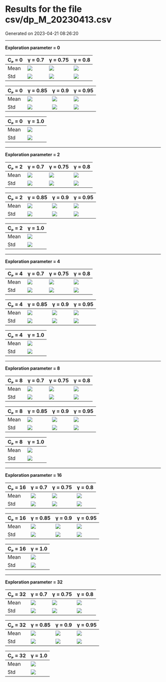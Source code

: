 # Results for the file csv/dp_M_20230413.csv 

Generated on 2023-04-21 08:26:20

---

**Exploration parameter = 0**

| Cₚ = 0| γ = 0.7 | γ = 0.75 | γ = 0.8 | 
| --- | --- | --- | --- | 
| Mean | ![](fig/dp_M/mean_g_0.7_cp_0.png) | ![](fig/dp_M/mean_g_0.75_cp_0.png) | ![](fig/dp_M/mean_g_0.8_cp_0.png) | 
| Std | ![](fig/dp_M/std_g_0.7_cp_0.png) | ![](fig/dp_M/std_g_0.75_cp_0.png) | ![](fig/dp_M/std_g_0.8_cp_0.png) | 

| Cₚ = 0| γ = 0.85 | γ = 0.9 | γ = 0.95 | 
| --- | --- | --- | --- | 
| Mean | ![](fig/dp_M/mean_g_0.85_cp_0.png) | ![](fig/dp_M/mean_g_0.9_cp_0.png) | ![](fig/dp_M/mean_g_0.95_cp_0.png) | 
| Std | ![](fig/dp_M/std_g_0.85_cp_0.png) | ![](fig/dp_M/std_g_0.9_cp_0.png) | ![](fig/dp_M/std_g_0.95_cp_0.png) | 

| Cₚ = 0| γ = 1.0 | 
| --- | --- | 
| Mean | ![](fig/dp_M/mean_g_1.0_cp_0.png) | 
| Std | ![](fig/dp_M/std_g_1.0_cp_0.png) | 

---

**Exploration parameter = 2**

| Cₚ = 2| γ = 0.7 | γ = 0.75 | γ = 0.8 | 
| --- | --- | --- | --- | 
| Mean | ![](fig/dp_M/mean_g_0.7_cp_2.png) | ![](fig/dp_M/mean_g_0.75_cp_2.png) | ![](fig/dp_M/mean_g_0.8_cp_2.png) | 
| Std | ![](fig/dp_M/std_g_0.7_cp_2.png) | ![](fig/dp_M/std_g_0.75_cp_2.png) | ![](fig/dp_M/std_g_0.8_cp_2.png) | 

| Cₚ = 2| γ = 0.85 | γ = 0.9 | γ = 0.95 | 
| --- | --- | --- | --- | 
| Mean | ![](fig/dp_M/mean_g_0.85_cp_2.png) | ![](fig/dp_M/mean_g_0.9_cp_2.png) | ![](fig/dp_M/mean_g_0.95_cp_2.png) | 
| Std | ![](fig/dp_M/std_g_0.85_cp_2.png) | ![](fig/dp_M/std_g_0.9_cp_2.png) | ![](fig/dp_M/std_g_0.95_cp_2.png) | 

| Cₚ = 2| γ = 1.0 | 
| --- | --- | 
| Mean | ![](fig/dp_M/mean_g_1.0_cp_2.png) | 
| Std | ![](fig/dp_M/std_g_1.0_cp_2.png) | 

---

**Exploration parameter = 4**

| Cₚ = 4| γ = 0.7 | γ = 0.75 | γ = 0.8 | 
| --- | --- | --- | --- | 
| Mean | ![](fig/dp_M/mean_g_0.7_cp_4.png) | ![](fig/dp_M/mean_g_0.75_cp_4.png) | ![](fig/dp_M/mean_g_0.8_cp_4.png) | 
| Std | ![](fig/dp_M/std_g_0.7_cp_4.png) | ![](fig/dp_M/std_g_0.75_cp_4.png) | ![](fig/dp_M/std_g_0.8_cp_4.png) | 

| Cₚ = 4| γ = 0.85 | γ = 0.9 | γ = 0.95 | 
| --- | --- | --- | --- | 
| Mean | ![](fig/dp_M/mean_g_0.85_cp_4.png) | ![](fig/dp_M/mean_g_0.9_cp_4.png) | ![](fig/dp_M/mean_g_0.95_cp_4.png) | 
| Std | ![](fig/dp_M/std_g_0.85_cp_4.png) | ![](fig/dp_M/std_g_0.9_cp_4.png) | ![](fig/dp_M/std_g_0.95_cp_4.png) | 

| Cₚ = 4| γ = 1.0 | 
| --- | --- | 
| Mean | ![](fig/dp_M/mean_g_1.0_cp_4.png) | 
| Std | ![](fig/dp_M/std_g_1.0_cp_4.png) | 

---

**Exploration parameter = 8**

| Cₚ = 8| γ = 0.7 | γ = 0.75 | γ = 0.8 | 
| --- | --- | --- | --- | 
| Mean | ![](fig/dp_M/mean_g_0.7_cp_8.png) | ![](fig/dp_M/mean_g_0.75_cp_8.png) | ![](fig/dp_M/mean_g_0.8_cp_8.png) | 
| Std | ![](fig/dp_M/std_g_0.7_cp_8.png) | ![](fig/dp_M/std_g_0.75_cp_8.png) | ![](fig/dp_M/std_g_0.8_cp_8.png) | 

| Cₚ = 8| γ = 0.85 | γ = 0.9 | γ = 0.95 | 
| --- | --- | --- | --- | 
| Mean | ![](fig/dp_M/mean_g_0.85_cp_8.png) | ![](fig/dp_M/mean_g_0.9_cp_8.png) | ![](fig/dp_M/mean_g_0.95_cp_8.png) | 
| Std | ![](fig/dp_M/std_g_0.85_cp_8.png) | ![](fig/dp_M/std_g_0.9_cp_8.png) | ![](fig/dp_M/std_g_0.95_cp_8.png) | 

| Cₚ = 8| γ = 1.0 | 
| --- | --- | 
| Mean | ![](fig/dp_M/mean_g_1.0_cp_8.png) | 
| Std | ![](fig/dp_M/std_g_1.0_cp_8.png) | 

---

**Exploration parameter = 16**

| Cₚ = 16| γ = 0.7 | γ = 0.75 | γ = 0.8 | 
| --- | --- | --- | --- | 
| Mean | ![](fig/dp_M/mean_g_0.7_cp_16.png) | ![](fig/dp_M/mean_g_0.75_cp_16.png) | ![](fig/dp_M/mean_g_0.8_cp_16.png) | 
| Std | ![](fig/dp_M/std_g_0.7_cp_16.png) | ![](fig/dp_M/std_g_0.75_cp_16.png) | ![](fig/dp_M/std_g_0.8_cp_16.png) | 

| Cₚ = 16| γ = 0.85 | γ = 0.9 | γ = 0.95 | 
| --- | --- | --- | --- | 
| Mean | ![](fig/dp_M/mean_g_0.85_cp_16.png) | ![](fig/dp_M/mean_g_0.9_cp_16.png) | ![](fig/dp_M/mean_g_0.95_cp_16.png) | 
| Std | ![](fig/dp_M/std_g_0.85_cp_16.png) | ![](fig/dp_M/std_g_0.9_cp_16.png) | ![](fig/dp_M/std_g_0.95_cp_16.png) | 

| Cₚ = 16| γ = 1.0 | 
| --- | --- | 
| Mean | ![](fig/dp_M/mean_g_1.0_cp_16.png) | 
| Std | ![](fig/dp_M/std_g_1.0_cp_16.png) | 

---

**Exploration parameter = 32**

| Cₚ = 32| γ = 0.7 | γ = 0.75 | γ = 0.8 | 
| --- | --- | --- | --- | 
| Mean | ![](fig/dp_M/mean_g_0.7_cp_32.png) | ![](fig/dp_M/mean_g_0.75_cp_32.png) | ![](fig/dp_M/mean_g_0.8_cp_32.png) | 
| Std | ![](fig/dp_M/std_g_0.7_cp_32.png) | ![](fig/dp_M/std_g_0.75_cp_32.png) | ![](fig/dp_M/std_g_0.8_cp_32.png) | 

| Cₚ = 32| γ = 0.85 | γ = 0.9 | γ = 0.95 | 
| --- | --- | --- | --- | 
| Mean | ![](fig/dp_M/mean_g_0.85_cp_32.png) | ![](fig/dp_M/mean_g_0.9_cp_32.png) | ![](fig/dp_M/mean_g_0.95_cp_32.png) | 
| Std | ![](fig/dp_M/std_g_0.85_cp_32.png) | ![](fig/dp_M/std_g_0.9_cp_32.png) | ![](fig/dp_M/std_g_0.95_cp_32.png) | 

| Cₚ = 32| γ = 1.0 | 
| --- | --- | 
| Mean | ![](fig/dp_M/mean_g_1.0_cp_32.png) | 
| Std | ![](fig/dp_M/std_g_1.0_cp_32.png) | 

